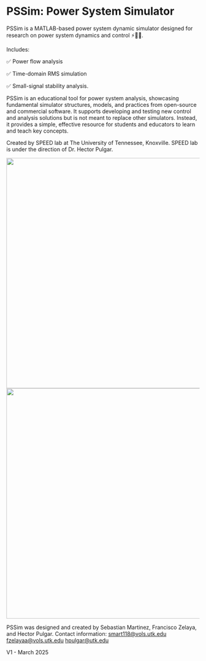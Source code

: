 # PSSim: Power System Simulator

PSSim is a MATLAB-based power system dynamic simulator designed for research on power system dynamics and control :zap::technologist:. 

Includes:

:white_check_mark: Power flow analysis 

:white_check_mark: Time-domain RMS simulation  

:white_check_mark: Small-signal stability analysis.

PSSim is an educational tool for power system analysis, showcasing fundamental simulator structures, models, and practices from open-source and commercial software. It supports developing and testing new control and analysis solutions but is not meant to replace other simulators. Instead, it provides a simple, effective resource for students and educators to learn and teach key concepts.

Created by SPEED lab at The University of Tennessee, Knoxville. SPEED lab is under the direction of Dr. Hector Pulgar. 
<div align="center">
  <img src="https://github.com/user-attachments/assets/c5ea5a29-9657-4eca-a546-c197115d6ae1" width="600">
  <img src="https://github.com/user-attachments/assets/ee1325af-9699-475b-a22c-7ea64c6c94d3" width="600">
</div>


PSSim was designed and created by Sebastian Martinez, Francisco Zelaya, and Hector Pulgar. 
Contact information: 
smart118@vols.utk.edu
fzelayaa@vols.utk.edu
hpulgar@utk.edu

V1 - March 2025

